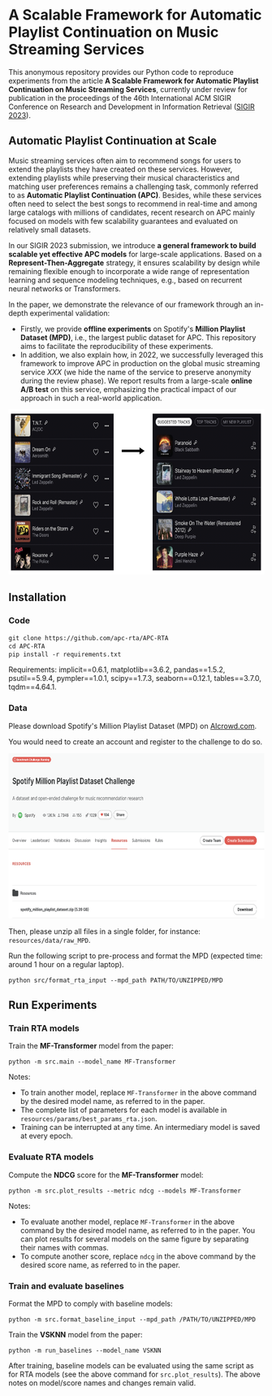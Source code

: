 # A Scalable Framework for Automatic Playlist Continuation on Music Streaming Services


This anonymous repository provides our Python code to reproduce experiments from the article **A Scalable Framework for Automatic Playlist Continuation on Music Streaming Services**, currently under review for publication in the proceedings of the 46th International ACM SIGIR Conference on Research and Development in Information Retrieval ([SIGIR 2023](https://sigir.org/sigir2023/)).



## Automatic Playlist Continuation at Scale


Music streaming services often aim to recommend songs for users to extend the playlists they have created on these services. However, extending playlists while preserving their musical characteristics and matching user preferences remains a challenging task, commonly referred to as **Automatic Playlist Continuation (APC)**. Besides, while these services often need to select the best songs to recommend in real-time and among large catalogs with millions of candidates, recent research on APC mainly focused on models with few scalability guarantees and evaluated on relatively small datasets.

In our SIGIR 2023 submission, we introduce **a general framework to build scalable yet effective APC models** for large-scale applications. Based on a **Represent-Then-Aggregate** strategy, it ensures scalability by design while remaining flexible enough to incorporate a wide range of representation learning and sequence modeling techniques, e.g., based on recurrent neural networks or Transformers.

In the paper, we demonstrate the relevance of our framework through an in-depth experimental validation:
* Firstly, we provide **offline experiments** on Spotify's **Million Playlist Dataset (MPD)**, i.e., the largest public dataset for APC. This repository aims to facilitate the reproducibility of these experiments.
* In addition, we also explain how, in 2022, we successfully leveraged this framework to improve APC in production on the global music streaming service _XXX_ (we hide the name of the service to preserve anonymity during the review phase). We report results from a large-scale **online A/B test** on this service, emphasizing the practical impact of our approach in such a real-world application.

<p align="center">
  <img height="325" src="figures/apc.png">
</p>




## Installation

### Code

```
git clone https://github.com/apc-rta/APC-RTA
cd APC-RTA
pip install -r requirements.txt
```

Requirements: implicit==0.6.1, matplotlib==3.6.2, pandas==1.5.2, psutil==5.9.4, pympler==1.0.1, scipy==1.7.3, seaborn==0.12.1, tables==3.7.0, tqdm==4.64.1.

### Data

Please download Spotify's Million Playlist Dataset (MPD) on [AIcrowd.com](https://www.aicrowd.com/challenges/spotify-million-playlist-dataset-challenge).

You would need to create an account and register to the challenge to do so.

<p align="center">
  <img height="325" src="figures/mpd.png">
</p>

Then, please unzip all files in a single folder, for instance: `resources/data/raw_MPD`.

Run the following script to pre-process and format the MPD (expected time: around 1 hour on a regular laptop).

```
python src/format_rta_input --mpd_path PATH/TO/UNZIPPED/MPD
```



## Run Experiments

### Train RTA models

Train the **MF-Transformer** model from the paper:

```
python -m src.main --model_name MF-Transformer
```

Notes:
* To train another model, replace `MF-Transformer` in the above command by the desired model name, as referred to in the paper.
* The complete list of parameters for each model is available in `resources/params/best_params_rta.json`.
* Training can be interrupted at any time. An intermediary model is saved at every epoch.

### Evaluate RTA models

Compute the **NDCG** score for the **MF-Transformer** model:
```
python -m src.plot_results --metric ndcg --models MF-Transformer
```

Notes:
* To evaluate another model, replace `MF-Transformer` in the above command by the desired model name, as referred to in the paper. You can plot results for several models on the same figure by separating their names with commas.
* To compute another score, replace `ndcg` in the above command by the desired score name, as referred to in the paper.


### Train and evaluate baselines

Format the MPD to comply with baseline models:

```
python -m src.format_baseline_input --mpd_path /PATH/TO/UNZIPPED/MPD
```

Train the **VSKNN** model from the paper:

```
python -m run_baselines --model_name VSKNN
```

After training, baseline models can be evaluated using the same script as for RTA models (see the above command for `src.plot_results`).
The above notes on model/score names and changes remain valid.
